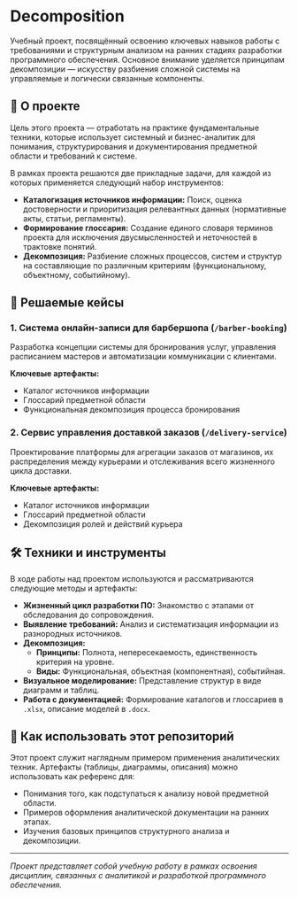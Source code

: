 # Decomposition

Учебный проект, посвящённый освоению ключевых навыков работы с требованиями и структурным анализом на ранних стадиях разработки программного обеспечения. Основное внимание уделяется принципам декомпозиции — искусству разбиения сложной системы на управляемые и логически связанные компоненты.

## 📖 О проекте

Цель этого проекта — отработать на практике фундаментальные техники, которые использует системный и бизнес-аналитик для понимания, структурирования и документирования предметной области и требований к системе.

В рамках проекта решаются две прикладные задачи, для каждой из которых применяется следующий набор инструментов:
*   **Каталогизация источников информации:** Поиск, оценка достоверности и приоритизация релевантных данных (нормативные акты, статьи, регламенты).
*   **Формирование глоссария:** Создание единого словаря терминов проекта для исключения двусмысленностей и неточностей в трактовке понятий.
*   **Декомпозиция:** Разбиение сложных процессов, систем и структур на составляющие по различным критериям (функциональному, объектному, событийному).

## 🧩 Решаемые кейсы

### 1. Система онлайн-записи для барбершопа (`/barber-booking`)
Разработка концепции системы для бронирования услуг, управления расписанием мастеров и автоматизации коммуникации с клиентами.

**Ключевые артефакты:**
*   Каталог источников информации
*   Глоссарий предметной области
*   Функциональная декомпозиция процесса бронирования

### 2. Сервис управления доставкой заказов (`/delivery-service`)
Проектирование платформы для агрегации заказов от магазинов, их распределения между курьерами и отслеживания всего жизненного цикла доставки.

**Ключевые артефакты:**
*   Каталог источников информации
*   Глоссарий предметной области
*   Декомпозиция ролей и действий курьера

## 🛠️ Техники и инструменты

В ходе работы над проектом используются и рассматриваются следующие методы и артефакты:

*   **Жизненный цикл разработки ПО:** Знакомство с этапами от обследования до сопровождения.
*   **Выявление требований:** Анализ и систематизация информации из разнородных источников.
*   **Декомпозиция:**
    *   **Принципы:** Полнота, непересекаемость, единственность критерия на уровне.
    *   **Виды:** Функциональная, объектная (компонентная), событийная.
*   **Визуальное моделирование:** Представление структур в виде диаграмм и таблиц.
*   **Работа с документацией:** Формирование каталогов и глоссариев в `.xlsx`, описание моделей в `.docx`.


## 🚀 Как использовать этот репозиторий

Этот проект служит наглядным примером применения аналитических техник. Артефакты (таблицы, диаграммы, описания) можно использовать как референс для:
*   Понимания того, как подступаться к анализу новой предметной области.
*   Примеров оформления аналитической документации на ранних этапах.
*   Изучения базовых принципов структурного анализа и декомпозиции.

---
*Проект представляет собой учебную работу в рамках освоения дисциплин, связанных с аналитикой и разработкой программного обеспечения.*
